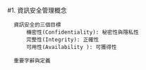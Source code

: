 #1. 資訊安全管理概念
```
  資訊安全的三個目標
      機密性(Confidentiality): 秘密性與隱私性
      完整性(Integrity): 正確性
      可用性(Availability ): 可獲得性
```      
```
  重要字辭與定義
          
```
